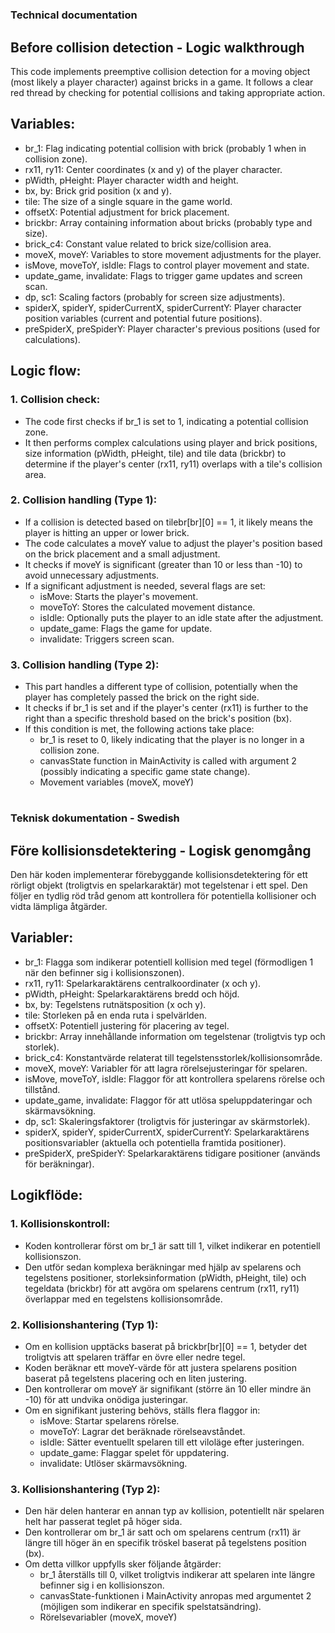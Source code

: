

#
 ### Technical documentation


 ## Before collision detection - Logic walkthrough
 This code implements preemptive collision detection for a moving object (most likely a player character) against bricks in a game.  It follows a clear red thread by checking for potential collisions and taking appropriate action.

 ## Variables:

 - br_1: Flag indicating potential collision with brick (probably 1 when in collision zone).
 - rx11, ry11: Center coordinates (x and y) of the player character.
 - pWidth, pHeight: Player character width and height.
 - bx, by: Brick grid position (x and y).
 - tile: The size of a single square in the game world.
 - offsetX: Potential adjustment for brick placement.
 - brickbr: Array containing information about bricks (probably type and size).
 - brick_c4: Constant value related to brick size/collision area.
 - moveX, moveY: Variables to store movement adjustments for the player.
 - isMove, moveToY, isIdle: Flags to control player movement and state.
 - update_game, invalidate: Flags to trigger game updates and screen scan.
 - dp, sc1: Scaling factors (probably for screen size adjustments).
 - spiderX, spiderY, spiderCurrentX, spiderCurrentY: Player character position variables (current and potential future positions).
 - preSpiderX, preSpiderY: Player character's previous positions (used for calculations).

 ## Logic flow:

 ### 1. Collision check:

 - The code first checks if br_1 is set to 1, indicating a potential collision zone.
 - It then performs complex calculations using player and brick positions, size information (pWidth, pHeight, tile) and tile data (brickbr) to determine if the player's center (rx11, ry11) overlaps with a tile's collision area.

 ### 2. Collision handling (Type 1):

 - If a collision is detected based on tilebr[br][0] == 1, it likely means the player is hitting an upper or lower brick.
 - The code calculates a moveY value to adjust the player's position based on the brick placement and a small adjustment.
 - It checks if moveY is significant (greater than 10 or less than -10) to avoid unnecessary adjustments.
 - If a significant adjustment is needed, several flags are set:
   - isMove: Starts the player's movement.
   - moveToY: Stores the calculated movement distance.
   - isIdle: Optionally puts the player to an idle state after the adjustment.
   - update_game: Flags the game for update.
   - invalidate: Triggers screen scan.

 ### 3. Collision handling (Type 2):

 - This part handles a different type of collision, potentially when the player has completely passed the brick on the right side.
 - It checks if br_1 is set and if the player's center (rx11) is further to the right than a specific threshold based on the brick's position (bx).
 - If this condition is met, the following actions take place:
   - br_1 is reset to 0, likely indicating that the player is no longer in a collision zone.
   - canvasState function in MainActivity is called with argument 2 (possibly indicating a specific game state change).
   - Movement variables (moveX, moveY)






# 
### Teknisk dokumentation - Swedish 


## Före kollisionsdetektering - Logisk genomgång
Den här koden implementerar förebyggande kollisionsdetektering för ett rörligt objekt (troligtvis en spelarkaraktär) mot tegelstenar i ett spel. Den följer en tydlig röd tråd genom att kontrollera för potentiella kollisioner och vidta lämpliga åtgärder.

## Variabler:

- br_1: Flagga som indikerar potentiell kollision med tegel (förmodligen 1 när den befinner sig i kollisionszonen).
- rx11, ry11: Spelarkaraktärens centralkoordinater (x och y).
- pWidth, pHeight: Spelarkaraktärens bredd och höjd.
- bx, by: Tegelstens rutnätsposition (x och y).
- tile: Storleken på en enda ruta i spelvärlden.
- offsetX: Potentiell justering för placering av tegel.
- brickbr: Array innehållande information om tegelstenar (troligtvis typ och storlek).
- brick_c4: Konstantvärde relaterat till tegelstensstorlek/kollisionsområde.
- moveX, moveY: Variabler för att lagra rörelsejusteringar för spelaren.
- isMove, moveToY, isIdle: Flaggor för att kontrollera spelarens rörelse och tillstånd.
- update_game, invalidate: Flaggor för att utlösa speluppdateringar och skärmavsökning.
- dp, sc1: Skaleringsfaktorer (troligtvis för justeringar av skärmstorlek).
- spiderX, spiderY, spiderCurrentX, spiderCurrentY: Spelarkaraktärens positionsvariabler (aktuella och potentiella framtida positioner).
- preSpiderX, preSpiderY: Spelarkaraktärens tidigare positioner (används för beräkningar).

## Logikflöde:

### 1. Kollisionskontroll:

- Koden kontrollerar först om br_1 är satt till 1, vilket indikerar en potentiell kollisionszon.
- Den utför sedan komplexa beräkningar med hjälp av spelarens och tegelstens positioner, storleksinformation (pWidth, pHeight, tile) och tegeldata (brickbr) för att avgöra om spelarens centrum (rx11, ry11) överlappar med en tegelstens kollisionsområde.

### 2. Kollisionshantering (Typ 1):

- Om en kollision upptäcks baserat på brickbr[br][0] == 1, betyder det troligtvis att spelaren träffar en övre eller nedre tegel.
- Koden beräknar ett moveY-värde för att justera spelarens position baserat på tegelstens placering och en liten justering.
- Den kontrollerar om moveY är signifikant (större än 10 eller mindre än -10) för att undvika onödiga justeringar.
- Om en signifikant justering behövs, ställs flera flaggor in:
  - isMove: Startar spelarens rörelse.
  - moveToY: Lagrar det beräknade rörelseavståndet.
  - isIdle: Sätter eventuellt spelaren till ett viloläge efter justeringen.
  - update_game: Flaggar spelet för uppdatering.
  - invalidate: Utlöser skärmavsökning.

### 3. Kollisionshantering (Typ 2):

- Den här delen hanterar en annan typ av kollision, potentiellt när spelaren helt har passerat teglet på höger sida.
- Den kontrollerar om br_1 är satt och om spelarens centrum (rx11) är längre till höger än en specifik tröskel baserat på tegelstens position (bx).
- Om detta villkor uppfylls sker följande åtgärder:
  - br_1 återställs till 0, vilket troligtvis indikerar att spelaren inte längre befinner sig i en kollisionszon.
  - canvasState-funktionen i MainActivity anropas med argumentet 2 (möjligen som indikerar en specifik spelstatsändring).
  - Rörelsevariabler (moveX, moveY)





